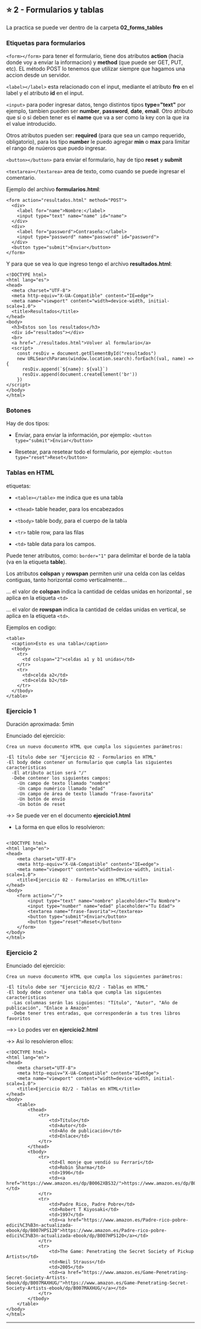 

## :star: 2 - Formularios y tablas

La practica se puede ver dentro de la carpeta **02_forms_tables**

### Etiquetas para formularios

```<form></form>``` para tener el formulario, tiene dos atributos **action** (hacia donde voy a enviar la informacion) y **method** (que puede ser GET, PUT, etc). EL método POST lo tenemos que utilizar siempre que hagamos una accion desde un servidor.

```<label></label>``` esta relacionado con el input, mediante el atributo **fro** en el label y el atributo **id** en el input.

```<input>``` para poder ingresar datos, tengo distintos tipos **type="text"** por ejemplo, tambien pueden ser **number**, **password**, **date**, **email**. Otro atributo que si o si deben tener es el **name** que va a ser como la key con la que ira el value introducido.

Otros atributos pueden ser: **required** (para que sea un campo requerido, obligatorio), para los tipo **number** le puedo agregar **min** o **max** para limitar el rango de nuúeros que puedo ingresar.

```<button></button>``` para enviar el formulario, hay de tipo **reset** y **submit**

```<textarea></textarea>``` area de texto, como cuando se puede ingresar el comentario.

Ejemplo del archivo **formularios.html**:

```
<form action="resultados.html" method="POST">
  <div>
    <label for="name">Nombre:</label>
    <input type="text" name="name" id="name">
  </div>
  <div>
    <label for="password">Contraseña:</label>
    <input type="password" name="password" id="password">
  </div>
  <button type="submit">Enviar</button>
</form>
```  


Y para que se vea lo que ingreso tengo el archivo **resultados.html**:

```
<!DOCTYPE html>
<html lang="es">
<head>
  <meta charset="UTF-8">
  <meta http-equiv="X-UA-Compatible" content="IE=edge">
  <meta name="viewport" content="width=device-width, initial-scale=1.0">
  <title>Resultados</title>
</head>
<body>
  <h3>Estos son los resultados</h3>
  <div id="resultados"></div>
  <br>
  <a href="./resultados.html">Volver al formulario</a>
  <script>
    const resDiv = document.getElementById("resultados")
    new URLSearchParams(window.location.search).forEach((val, name) => {
      resDiv.append(`${name}: ${val}`)
      resDiv.append(document.createElement('br'))
    })
</script>
</body>
</html>
```

### Botones

Hay de dos tipos:

- Enviar, para enviar la información, por ejemplo: ```<button type="submit">Enviar</button>```

- Resetear, para resetear todo el formulario, por ejemplo: ```<button type="reset">Reset</button>```
   
### Tablas en HTML


etiquetas:

- ```<table></table>``` me indica que es una tabla

- ```<thead>``` table header, para los encabezados

- ```<tbody>``` table body, para el cuerpo de la tabla

- ```<tr>``` table row, para las filas

- ```<td>``` table data para los campos.


Puede tener atributos, como: ```border="1"``` para delimitar el borde de la tabla (va en la etiqueta **table**).

Los atributos **colspan** y **rowspan** permiten unir una celda con las celdas contiguas, tanto horizontal como verticalmente...

... el valor de **colspan** indica la cantidad de celdas unidas en horizontal , se aplica en la etiqueta ```<td>```

... el valor de **rowspan** indica la cantidad de celdas unidas en vertical, se aplica en la etiqueta ```<td>```.

Ejemplos en codigo:

```
<table>
  <caption>Esto es una tabla</caption>
  <tbody>
    <tr>
      <td colspan="2">celdas a1 y b1 unidas</td>
    </tr>
    <tr>
      <td>celda a2</td>
      <td>celda b2</td>
    </tr>
  </tbody>
</table>
```


### Ejercicio 1

Duración aproximada: 5min

Enunciado del ejercicio:

```
Crea un nuevo documento HTML que cumpla los siguientes parámetros:

-El título debe ser "Ejercicio 02 - Formularios en HTML"
-El body debe contener un formulario que cumpla las siguientes características
  -El atributo action será "/"
  -Debe contener los siguientes campos:
    -Un campo de texto llamado "nombre"
    -Un campo numérico llamado "edad"
    -Un campo de área de texto llamado "frase-favorita"
    -Un botón de envío
    -Un botón de reset
```

->> Se puede ver en el documento **ejercicio1.html**


- La forma en que ellos lo resolvieron:

```

<!DOCTYPE html>
<html lang="en">
<head>
    <meta charset="UTF-8">
    <meta http-equiv="X-UA-Compatible" content="IE=edge">
    <meta name="viewport" content="width=device-width, initial-scale=1.0">
    <title>Ejercicio 02 - Formularios en HTML</title>
</head>
<body>
    <form action="/">
        <input type="text" name="nombre" placeholder="Tu Nombre">
        <input type="number" name="edad" placeholder="Tu Edad">
        <textarea name="frase-favorita"></textarea>
        <button type="submit">Enviar</button>
        <button type="reset">Reset</button>
    </form>
</body>
</html>
```

### Ejercicio 2


Enunciado del ejercicio:

```
Crea un nuevo documento HTML que cumpla los siguientes parámetros:

-El título debe ser "Ejercicio 02/2 - Tablas en HTML"
-El body debe contener una tabla que cumpla las siguientes características
  -Las columnas serán las siguientes: "Título", "Autor", "Año de publicación", "Enlace a Amazon"
  -Debe tener tres entradas, que corresponderán a tus tres libros favoritos
```


-->> Lo podes ver en **ejercicio2.html**

->> Asi lo resolvieron ellos:

```
<!DOCTYPE html>
<html lang="en">
<head>
    <meta charset="UTF-8">
    <meta http-equiv="X-UA-Compatible" content="IE=edge">
    <meta name="viewport" content="width=device-width, initial-scale=1.0">
    <title>Ejercicio 02/2 - Tablas en HTML</title>
</head>
<body>
    <table>
        <thead>
            <tr>
                <td>Título</td>
                <td>Autor</td>
                <td>Año de publicación</td>
                <td>Enlace</td>
            </tr>
        </thead>
        <tbody>
            <tr>
                <td>El monje que vendió su Ferrari</td>
                <td>Robin Sharma</td>
                <td>1996</td>
                <td><a href="https://www.amazon.es/dp/B0062XBS32/">https://www.amazon.es/dp/B0062XBS32/</a></td>
            </tr>
            <tr>
                <td>Padre Rico, Padre Pobre</td>
                <td>Robert T Kiyosaki</td>
                <td>1997</td>
                <td><a href="https://www.amazon.es/Padre-rico-pobre-edici%C3%B3n-actualizada-ebook/dp/B007HPS120">https://www.amazon.es/Padre-rico-pobre-edici%C3%B3n-actualizada-ebook/dp/B007HPS120</a></td>
            </tr>
            <tr>
                <td>The Game: Penetrating the Secret Society of Pickup Artists</td>
                <td>Neil Strauss</td>
                <td>2005</td>
                <td><a href="https://www.amazon.es/Game-Penetrating-Secret-Society-Artists-ebook/dp/B007MAXHUG/">https://www.amazon.es/Game-Penetrating-Secret-Society-Artists-ebook/dp/B007MAXHUG/</a></td>
            </tr>
        </tbody>
    </table>
</body>
</html>
```

---